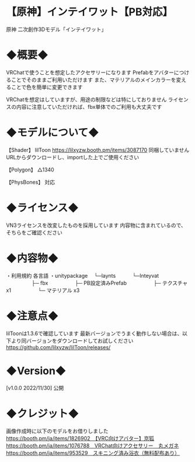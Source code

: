 # 【原神】インテイワット【PB対応】
原神 二次創作3Dモデル「インテイワット」

# ◆概要◆
VRChatで使うことを想定したアクセサリーになります
Prefabをアバターにつけることでそのままご利用いただけます
また、マテリアルのメインカラーを変えることで色を簡単に変更できます

VRChatを想定はしていますが、用途の制限などは特にしておりません
ライセンスの内容に注意していただければ、fbx単体でのご利用も大丈夫です

# ◆モデルについて◆
【Shader】
lilToon https://lilxyzw.booth.pm/items/3087170
同梱していません
URLからダウンロードし、importした上でご使用ください

【Polygon】
△1340

【PhysBones】
対応

# ◆ライセンス◆
VN3ライセンスを改変したものを採用しています
内容物に含まれているので、そちらをご確認ください

# ◆内容物◆
・利用規約 各言語
・unitypackage
　└─laynts
　　　└─Inteyvat
　　　　　├─ fbx
　　　　　├─ PB設定済みPrefab
　　　　　├─ テクスチャ x1
　　　　　└─ マテリアル x3

# ◆注意点◆
lilToonは1.3.6で確認しています
最新バージョンでうまく動作しない場合は、以下より同バージョンをダウンロードしてお試しください
https://github.com/lilxyzw/lilToon/releases/

# ◆Version◆
[v1.0.0 2022/11/30]
公開

# ◆クレジット◆
画像作成時に以下のモデルをお借りしました
https://booth.pm/ja/items/1826902　【VRC向けアバター】京狐
https://booth.pm/ja/items/1076788　VRChat向けアクセサリー　丸メガネ
https://booth.pm/ja/items/953529　スキニング済み浴衣（無料配布あり）

